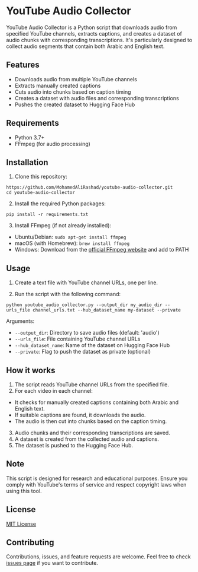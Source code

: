 # YouTube Audio Collector

YouTube Audio Collector is a Python script that downloads audio from specified YouTube channels, extracts captions, and creates a dataset of audio chunks with corresponding transcriptions. It's particularly designed to collect audio segments that contain both Arabic and English text.

## Features

- Downloads audio from multiple YouTube channels
- Extracts manually created captions
- Cuts audio into chunks based on caption timing
- Creates a dataset with audio files and corresponding transcriptions
- Pushes the created dataset to Hugging Face Hub

## Requirements

- Python 3.7+
- FFmpeg (for audio processing)

## Installation

1. Clone this repository:
```
https://github.com/MohamedAliRashad/youtube-audio-collector.git
cd youtube-audio-collector
```

2. Install the required Python packages:
```
pip install -r requirements.txt
```

3. Install FFmpeg (if not already installed):
- Ubuntu/Debian: `sudo apt-get install ffmpeg`
- macOS (with Homebrew): `brew install ffmpeg`
- Windows: Download from the [official FFmpeg website](https://ffmpeg.org/download.html) and add to PATH

## Usage

1. Create a text file with YouTube channel URLs, one per line.

2. Run the script with the following command:
```
python youtube_audio_collector.py --output_dir my_audio_dir --urls_file channel_urls.txt --hub_dataset_name my-dataset --private
```

Arguments:
- `--output_dir`: Directory to save audio files (default: 'audio')
- `--urls_file`: File containing YouTube channel URLs
- `--hub_dataset_name`: Name of the dataset on Hugging Face Hub
- `--private`: Flag to push the dataset as private (optional)

## How it works

1. The script reads YouTube channel URLs from the specified file.
2. For each video in each channel:
- It checks for manually created captions containing both Arabic and English text.
- If suitable captions are found, it downloads the audio.
- The audio is then cut into chunks based on the caption timing.
3. Audio chunks and their corresponding transcriptions are saved.
4. A dataset is created from the collected audio and captions.
5. The dataset is pushed to the Hugging Face Hub.

## Note

This script is designed for research and educational purposes. Ensure you comply with YouTube's terms of service and respect copyright laws when using this tool.

## License

[MIT License](LICENSE)

## Contributing

Contributions, issues, and feature requests are welcome. Feel free to check [issues page](https://github.com/yourusername/youtube-audio-collector/issues) if you want to contribute.
